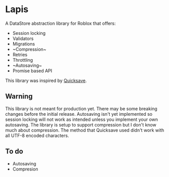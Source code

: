 # Lapis
A DataStore abstraction library for Roblox that offers:
- Session locking
- Validators
- Migrations
- ~Compression~
- Retries
- Throttling
- ~Autosaving~
- Promise based API

This library was inspired by [Quicksave](https://github.com/evaera/Quicksave).

## Warning
This library is not meant for production yet. There may be some breaking changes before the initial release.
Autosaving isn't yet implemented so session locking will not work as intended unless you implement your own autosaving.
The library is setup to support compression but I don't know much about compression. The method that Quicksave used didn't work with all UTF-8 encoded characters.

## To do
- Autosaving
- Compresion
